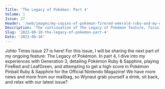 ```yaml
---
Title: 'The Legacy of Pokémon: Part 4'
Volume: 1
Issue: 27
Header: '/web/images/my-copies-of-pokemon-firered-emerald-ruby-and-my-original-game-boy-advance.jpeg'
Description: 'The continuation of The Legacy of Pokémon feature, focusing on my experiences through the third generation of Pokémon, the latest Pokémon news, and more from the mailbag!'
Slug: '2023-08-10-the-legacy-of-pokemon-part-4'
Date: '2023-08-10'
---
```

Johto Times issue 27 is here! For this issue, I will be sharing the next part of my ongoing feature: The Legacy of Pokémon. In part 4, I dive into my experiences with Generation 3, detailing Pokémon Ruby & Sapphire, playing FireRed and LeafGreen, and attempting to get a high score in Pokémon Pinball Ruby & Sapphire for the Official Nintendo Magazine! We have more news and more from our mailbag, so Wynaut grab yourself a drink, sit back, and relax with our latest issue?